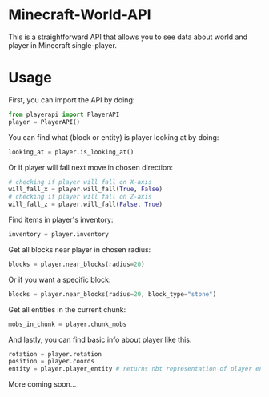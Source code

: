 # Minecraft-World-API

This is a straightforward API that allows you to see data about world and player in Minecraft single-player.

# Usage

First, you can import the API by doing:

```python
from playerapi import PlayerAPI
player = PlayerAPI()
```

You can find what (block or entity) is player looking at by doing:


```python
looking_at = player.is_looking_at()
```

Or if player will fall next move in chosen direction:
```python
# checking if player will fall on X-axis
will_fall_x = player.will_fall(True, False)
# checking if player will fall on Z-axis
will_fall_z = player.will_fall(False, True)
```
Find items in player's inventory:

```python
inventory = player.inventory
```

Get all blocks near player in chosen radius:

```python
blocks = player.near_blocks(radius=20)
```
Or if you want a specific block:
```python
blocks = player.near_blocks(radius=20, block_type="stone")
```

Get all entities in the current chunk:
```python
mobs_in_chunk = player.chunk_mobs
```

And lastly, you can find basic info about player like this:
```python
rotation = player.rotation
position = player.coords
entity = player.player_entity # returns nbt representation of player entity
```

More coming soon...
